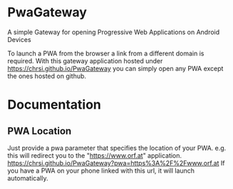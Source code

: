 # PwaGateway
A simple Gateway for opening Progressive Web Applications on Android Devices

To launch a PWA from the browser a link from a different domain is required.
With this gateway application hosted under https://chrsi.github.io/PwaGateway you can simply open any PWA except the ones hosted on github.

# Documentation
## PWA Location
Just provide a pwa parameter that specifies the location of your PWA.
e.g. this will redirect you to the "https://www.orf.at" application.
https://chrsi.github.io/PwaGateway?pwa=https%3A%2F%2Fwww.orf.at
If you have a PWA on your phone linked with this url, it will launch automatically.